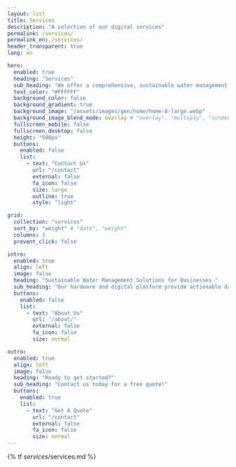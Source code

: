 ```yaml
---
layout: list
title: Services
description: "A selection of our digital services"
permalink: /services/
permalink_en: /services/
header_transparent: true
lang: en

hero:
  enabled: true
  heading: "Services"
  sub_heading: "We offer a comprehensive, sustainable water management solutions."
  text_color: "#FFFFFF"
  background_color: false
  background_gradient: true
  background_image: "/assets/images/gen/home/home-8-large.webp"
  background_image_blend_mode: overlay # "overlay", "multiply", "screen"
  fullscreen_mobile: false
  fullscreen_desktop: false
  height: "500px"
  buttons:
    enabled: false
    list:
      - text: "Contact Us"
        url: "/contact"
        external: false
        fa_icon: false
        size: large
        outline: true
        style: "light"

grid:
  collection: "services"
  sort_by: "weight" # "date", "weight"
  columns: 3
  prevent_click: false

intro:
  enabled: true
  align: left
  image: false
  heading: "Sustainable Water Management Solutions for Businesses."
  sub_heading: "Our hardware and digital platform provide actionable data to optimize water use, reduce waste, and our team provides consultations to help your business achieve its sustainability goals while adhering to budget constraints. Join us in revolutionizing water management and fostering a greener future."
  buttons:
    enabled: false
    list:
      - text: "About Us"
        url: "/about/"
        external: false
        fa_icon: false
        size: normal

outro:
  enabled: true
  align: left
  image: false
  heading: "Ready to get started?"
  sub_heading: "Contact us today for a free quote!"
  buttons:
    enabled: true
    list:
      - text: "Get A Quote"
        url: "/contact"
        external: false
        fa_icon: false
        size: normal
---
```

{% tf _services_/services.md %}